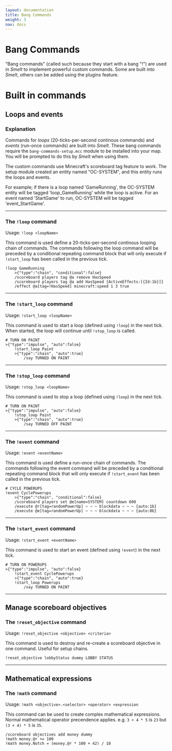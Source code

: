 ```yaml
---
layout: documentation
title: Bang Commands
weight: 3
nav: docs
---
```


Bang Commands
=============
"Bang commands" (called such because they start with a bang "!") are used in *Smelt* 
to implement powerful custom commands. Some are built into *Smelt*, others can be added using 
the plugins feature.

Built in commands
=================

Loops and events
----------------

### Explanation
Commands for *loops* (20-ticks-per-second continous commands) and *events* (run-once commands) are built into 
*Smelt*. These bang commands require the `bang-commands-setup.mcc` module to be installed into your map. 
You will be prompted to do this by *Smelt* when using them.

The custom commands use Minecraft's scoreboard tag feature to work. 
The setup module created an entity named "OC-SYSTEM", and this entity runs the loops and events. 

For example; if there is a loop named 'GameRunning', the OC-SYSTEM entity will be tagged 'loop_GameRunning' 
while the loop is active. For an event named 'StartGame' to run, OC-SYSTEM will be tagged 'event_StartGame'.

----

### The `!loop` command
Usage: `!loop <loopName>`

This command is used define a 20-ticks-per-second continous looping chain of commands. 
The commands following the loop command will be preceded by a conditional repeating command block that 
will only execute if `!start_loop` has been called in the previous tick. 


	!loop GameRunning
		>{"type":"chain", "conditional":false}
		/scoreboard players tag @a remove HasSpeed
		/scoreboard players tag @a add HasSpeed {ActiveEffects:[{Id:1b}]}
		/effect @a[tag=!HasSpeed] minecraft:speed 1 3 true

----

### The `!start_loop` command
Usage: `!start_loop <loopName>`

This command is used to start a loop (defined using `!loop`) in the next tick. 
When started, the loop will continue until `!stop_loop` is called.


	# TURN ON PAINT
	>{"type":"impulse", "auto":false}
		!start_loop Paint
		>{"type":"chain", "auto":true}
			/say TURNED ON PAINT


----

### The `!stop_loop` command
Usage: `!stop_loop <loopName>`

This command is used to stop a loop (defined using `!loop`) in the next tick. 


	# TURN ON PAINT
	>{"type":"impulse", "auto":false}
		!stop_loop Paint
		>{"type":"chain", "auto":true}
			/say TURNED OFF PAINT

----

### The `!event` command
Usage: `!event <eventName>`

This command is used define a run-once chain of commands. 
The commands following the event command will be preceded by a conditional repeating command block that 
will only execute if `!start_event` has been called in the previous tick. 


	# CYCLE POWERUPS
	!event CyclePowerups
		>{"type":"chain", "conditional":false}
		/scoreboard players set @e[name=SYSTEM] countdown 600
		/execute @r[tag=randomPowerUp] ~ ~ ~ blockdata ~ ~ ~ {auto:1b}
		/execute @e[tag=randomPowerUp] ~ ~ ~ blockdata ~ ~ ~ {auto:0b}


----

### The `!start_event` command
Usage: `!start_event <eventName>`

This command is used to start an event (defined using `!event`) in the next tick. 


	# TURN ON POWERUPS
	>{"type":"impulse", "auto":false}
		!start_event CyclePowerups
		>{"type":"chain", "auto":true}
		!start_loop Powerups
			/say TURNED ON PAINT

---

Manage scoreboard objectives
----------------------------

### The `!reset_objective` command
Usage: `!reset_objective <objective> <criteria>`

This command is used to destroy and re-create a scoreboard objective in one command. Useful for setup chains.


	!reset_objective lobbyStatus dummy LOBBY STATUS
	
---	

Mathematical expressions
------------------------

### The `!math` command
Usage: `!math <objective>.<selector> <operator> <expression`

This command can be used to create complex mathematical expressions. Normal mathematical operator precendence applies. e.g. `3 + 4 * 5` is `23` but `(3 + 4) * 5` is `35`.

	/scoreboard objectives add money dummy
	!math money.@r += 100
	!math money.Notch = (money.@r * 100 + 42) / 10
